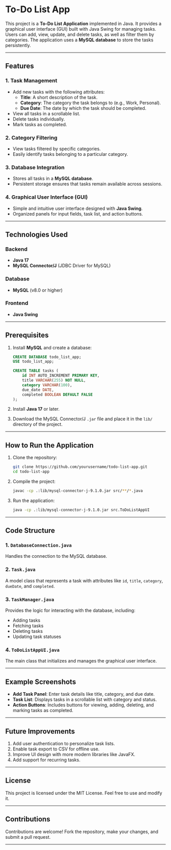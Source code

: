 # To-Do List App

This project is a **To-Do List Application** implemented in Java. It provides a graphical user interface (GUI) built with Java Swing for managing tasks. Users can add, view, update, and delete tasks, as well as filter them by categories. The application uses a **MySQL database** to store the tasks persistently.

---

## Features

### 1. **Task Management**
- Add new tasks with the following attributes:
  - **Title**: A short description of the task.
  - **Category**: The category the task belongs to (e.g., Work, Personal).
  - **Due Date**: The date by which the task should be completed.
- View all tasks in a scrollable list.
- Delete tasks individually.
- Mark tasks as completed.

### 2. **Category Filtering**
- View tasks filtered by specific categories.
- Easily identify tasks belonging to a particular category.

### 3. **Database Integration**
- Stores all tasks in a **MySQL database**.
- Persistent storage ensures that tasks remain available across sessions.

### 4. **Graphical User Interface (GUI)**
- Simple and intuitive user interface designed with **Java Swing**.
- Organized panels for input fields, task list, and action buttons.

---

## Technologies Used

### Backend
- **Java 17**
- **MySQL Connector/J** (JDBC Driver for MySQL)

### Database
- **MySQL** (v8.0 or higher)

### Frontend
- **Java Swing**

---

## Prerequisites

1. Install **MySQL** and create a database:
   ```sql
   CREATE DATABASE todo_list_app;
   USE todo_list_app;

   CREATE TABLE tasks (
       id INT AUTO_INCREMENT PRIMARY KEY,
       title VARCHAR(255) NOT NULL,
       category VARCHAR(100),
       due_date DATE,
       completed BOOLEAN DEFAULT FALSE
   );
   ```

2. Install **Java 17** or later.
3. Download the MySQL Connector/J `.jar` file and place it in the `lib/` directory of the project.

---

## How to Run the Application

1. Clone the repository:
   ```bash
   git clone https://github.com/yourusername/todo-list-app.git
   cd todo-list-app
   ```

2. Compile the project:
   ```bash
   javac -cp .:lib/mysql-connector-j-9.1.0.jar src/**/*.java
   ```

3. Run the application:
   ```bash
   java -cp .:lib/mysql-connector-j-9.1.0.jar src.ToDoListAppUI
   ```

---

## Code Structure

### 1. `DatabaseConnection.java`
Handles the connection to the MySQL database.

### 2. `Task.java`
A model class that represents a task with attributes like `id`, `title`, `category`, `dueDate`, and `completed`.

### 3. `TaskManager.java`
Provides the logic for interacting with the database, including:
- Adding tasks
- Fetching tasks
- Deleting tasks
- Updating task statuses

### 4. `ToDoListAppUI.java`
The main class that initializes and manages the graphical user interface.

---

## Example Screenshots

- **Add Task Panel**: Enter task details like title, category, and due date.
- **Task List**: Displays tasks in a scrollable list with category and status.
- **Action Buttons**: Includes buttons for viewing, adding, deleting, and marking tasks as completed.

---

## Future Improvements

1. Add user authentication to personalize task lists.
2. Enable task export to CSV for offline use.
3. Improve UI design with more modern libraries like JavaFX.
4. Add support for recurring tasks.

---

## License

This project is licensed under the MIT License. Feel free to use and modify it.

---

## Contributions

Contributions are welcome! Fork the repository, make your changes, and submit a pull request.

---
